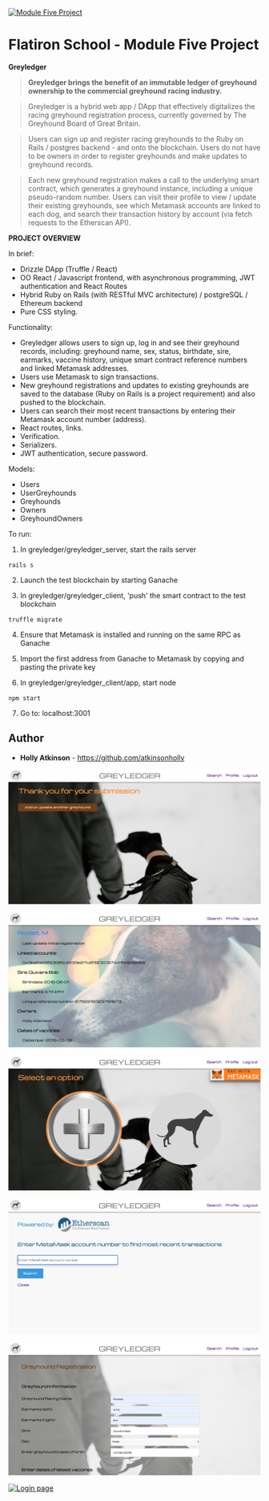 
<a href="https://github.com/atkinsonholly/Greyledger/blob/master/greyledger_client/app/src/images/Greyledger_welcome.png"><img src="https://github.com/atkinsonholly/Greyledger/blob/master/greyledger_client/app/src/images/Greyledger_welcome.png" title="ModuleFiveProject" alt="Module Five Project"></a>

# Flatiron School - Module Five Project

**Greyledger**

> **Greyledger brings the benefit of an immutable ledger of greyhound ownership to the commercial greyhound racing industry.**

> Greyledger is a hybrid web app / DApp that effectively digitalizes the racing greyhound registration process, currently governed by The Greyhound Board of Great Britain. 

> Users can sign up and register racing greyhounds to the Ruby on Rails / postgres backend - and onto the blockchain. Users do not have to be owners in order to register greyhounds and make updates to greyhound records.

> Each new greyhound registration makes a call to the underlying smart contract, which generates a greyhound instance, including a unique pseudo-random number. Users can visit their profile to view / update their existing greyhounds, see which Metamask accounts are linked to each dog, and search their transaction history by account (via fetch requests to the Etherscan API).


**PROJECT OVERVIEW**

In brief:

- Drizzle DApp (Truffle / React)
- OO React / Javascript frontend, with asynchronous programming, JWT authentication and React Routes
- Hybrid Ruby on Rails (with RESTful MVC architecture) / postgreSQL / Ethereum backend 
- Pure CSS styling.

Functionality:

- Greyledger allows users to sign up, log in and see their greyhound records, including: greyhound name, sex, status, birthdate, sire, earmarks, vaccine history, unique smart contract reference numbers and linked Metamask addresses.
- Users use Metamask to sign transactions.
- New greyhound registrations and updates to existing greyhounds are saved to the database (Ruby on Rails is a project requirement) and also pushed to the blockchain.
- Users can search their most recent transactions by entering their Metamask account number (address).
- React routes, links.
- Verification.
- Serializers.
- JWT authentication, secure password.

Models:

- Users
- UserGreyhounds
- Greyhounds
- Owners
- GreyhoundOwners

To run:

1. In greyledger/greyledger_server, start the rails server 
```
rails s
```

2. Launch the test blockchain by starting Ganache

3. In greyledger/greyledger_client, 'push' the smart contract to the test blockchain 
```
truffle migrate
```

4. Ensure that Metamask is installed and running on the same RPC as Ganache

5. Import the first address from Ganache to Metamask by copying and pasting the private key 

6. In greyledger/greyledger_client/app, start node
```
npm start
```

7. Go to: localhost:3001


## Author

* **Holly Atkinson** - https://github.com/atkinsonholly

<a href="https://github.com/atkinsonholly/Greyledger/blob/master/greyledger_client/app/src/images/Greyledger_success.png"><img src="https://github.com/atkinsonholly/Greyledger/blob/master/greyledger_client/app/src/images/Greyledger_success.png" title="Successful_transaction" alt="Successful transaction"></a>

<a href="https://github.com/atkinsonholly/Greyledger/blob/master/greyledger_client/app/src/images/Greyledger_greyhound.png
"><img src="https://github.com/atkinsonholly/Greyledger/blob/master/greyledger_client/app/src/images/Greyledger_greyhound.png
" title="greyhound_show" alt="Greyhound page"></a>

<a href="https://github.com/atkinsonholly/Greyledger/blob/master/greyledger_client/app/src/images/Greyledger_add_or_update.png"><img src="https://github.com/atkinsonholly/Greyledger/blob/master/greyledger_client/app/src/images/Greyledger_add_or_update.png" title="Add_or_update" alt="Add or update"></a>

<a href="https://github.com/atkinsonholly/Greyledger/blob/master/greyledger_client/app/src/images/Greyledger_search_etherscan.png"><img src="https://github.com/atkinsonholly/Greyledger/blob/master/greyledger_client/app/src/images/Greyledger_search_etherscan.png" title="Search_page" alt="Search page"></a>

<a href="https://github.com/atkinsonholly/Greyledger/blob/master/greyledger_client/app/src/images/Greyledger_form.png"><img src="https://github.com/atkinsonholly/Greyledger/blob/master/greyledger_client/app/src/images/Greyledger_form.png" title="Example_form" alt="Example form"></a>

<a href="https://github.com/atkinsonholly/Greyledger/blob/master/greyledger_client/app/src/images/Greyledger_auth.png"><img src="https://github.com/atkinsonholly/Greyledger/blob/master/greyledger_client/app/src/images/Greyledger_auth.png" title="Login_page" alt="Login page"></a>
